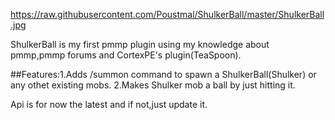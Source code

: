 https://raw.githubusercontent.com/Poustmal/ShulkerBall/master/ShulkerBall.jpg

ShulkerBall is my first pmmp plugin using my knowledge about pmmp,pmmp forums and CortexPE's plugin(TeaSpoon).

##Features:1.Adds /summon command to spawn a ShulkerBall(Shulker) or any othet existing mobs.
2.Makes Shulker mob a ball by just hitting it.

Api is for now the latest and if not,just update it.
